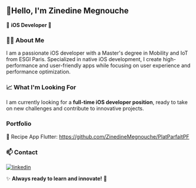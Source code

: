 ## 👋Hello, I'm Zinedine Megnouche

🚀 **iOS Developer **

### 👨‍💻 About Me
I am a passionate iOS developer with a Master's degree in Mobility and IoT from ESGI Paris. Specialized in native iOS development, I create high-performance and user-friendly apps while focusing on user experience and performance optimization.

### 📈 What I'm Looking For
I am currently looking for a **full-time iOS developer position**, ready to take on new challenges and contribute to innovative projects.
 
### Portfolio
🍕 Recipe App Flutter: https://github.com/ZinedineMegnouche/PlatParfaitPF

### 📫 Contact 

[![linkedin](https://img.shields.io/badge/linkedin-0A66C2?style=for-the-badge&logo=linkedin&logoColor=white)](https://www.linkedin.com/in/zinedine-megnouche/  )

✨ **Always ready to learn and innovate!** 🚀
